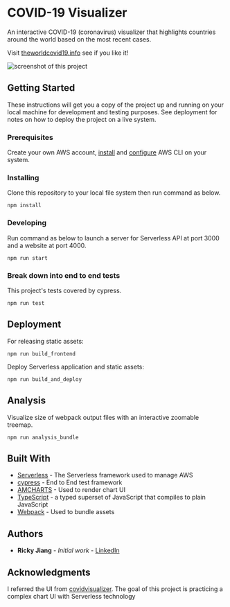# COVID-19 Visualizer

An interactive COVID-19 (coronavirus) visualizer that highlights countries around the world based on the most recent cases. 

Visit [theworldcovid19.info](https://theworldcovid19.info/) see if you like it!

![screenshot of this project](https://raw.githubusercontent.com/rickysna/VisualizerCovid19/master/frontend/src/assets/screenshot.png)

## Getting Started

These instructions will get you a copy of the project up and running on your local machine for development and testing purposes. See deployment for notes on how to deploy the project on a live system.

### Prerequisites

Create your own AWS account, [install](https://docs.aws.amazon.com/cli/latest/userguide/cli-chap-install.html) and [configure](https://docs.aws.amazon.com/cli/latest/userguide/cli-chap-configure.html) AWS CLI on your system.

### Installing

Clone this repository to your local file system then run command as below.

```
npm install
```

### Developing

Run command as below to launch a server for Serverless API at port 3000 and a website at port 4000.

```
npm run start
```

### Break down into end to end tests

This project's tests covered by cypress.

```
npm run test
```

## Deployment

For releasing static assets:
```
npm run build_frontend
```

Deploy Serverless application and static assets:
```
npm run build_and_deploy
```

## Analysis

Visualize size of webpack output files with an interactive zoomable treemap.  
```
npm run analysis_bundle
```

## Built With

* [Serverless](https://www.serverless.com/) - The Serverless framework used to manage AWS
* [cypress](https://www.cypress.io/) - End to End test framework
* [AMCHARTS](https://www.amcharts.com/) - Used to render chart UI 
* [TypeScript](https://www.typescriptlang.org/) - a typed superset of JavaScript that compiles to plain JavaScript 
* [Webpack](https://webpack.js.org/) - Used to bundle assets 

## Authors

* **Ricky Jiang** - *Initial work* - [LinkedIn](https://www.linkedin.com/in/ricky-jiang)

## Acknowledgments
I referred the UI from [covidvisualizer](https://www.covidvisualizer.com). The goal of this
project is practicing a complex chart UI with Serverless technology